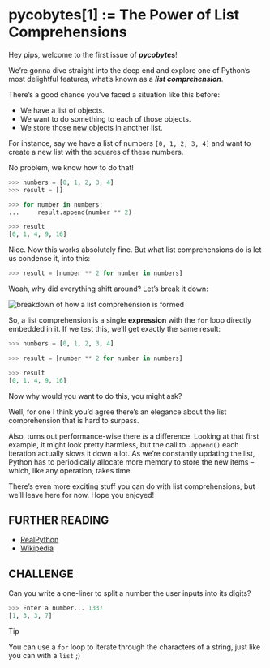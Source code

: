 # pycobytes[1] := The Power of List Comprehensions
<!-- #PYCO live!
  | index = 1
  | title = The Power of List Comprehensions
  | date = N/A
-->

Hey pips, welcome to the first issue of ***pycobytes***!

We’re gonna dive straight into the deep end and explore one of Python’s most delightful features, what’s known as a ***list comprehension***.

There’s a good chance you’ve faced a situation like this before:

* We have a list of objects.
* We want to do something to each of those objects.
* We store those new objects in another list.

For instance, say we have a list of numbers `[0, 1, 2, 3, 4]` and want to create a new list with the squares of these numbers.

No problem, we know how to do that!

```py
>>> numbers = [0, 1, 2, 3, 4]
>>> result = []

>>> for number in numbers:
...     result.append(number ** 2)

>>> result
[0, 1, 4, 9, 16]
```

Nice. Now this works absolutely fine. But what list comprehensions do is let us condense it, into this:

```py
>>> result = [number ** 2 for number in numbers]
```

Woah, why did everything shift around? Let’s break it down:

![breakdown of how a list comprehension is formed](../assets/issues/01/list-comp-shift-breakdown.png)

So, a list comprehension is a single **expression** with the `for` loop directly embedded in it. If we test this, we’ll get exactly the same result:

```py
>>> numbers = [0, 1, 2, 3, 4]

>>> result = [number ** 2 for number in numbers]

>>> result
[0, 1, 4, 9, 16]
```

Now why would you want to do this, you might ask?

Well, for one I think you’d agree there’s an elegance about the list comprehension that is hard to surpass.

Also, turns out performance-wise there *is* a difference. Looking at that first example, it might look pretty harmless, but the call to `.append()` each iteration actually slows it down a lot. As we’re constantly updating the list, Python has to periodically allocate more memory to store the new items – which, like any operation, takes time.

There’s even more exciting stuff you can do with list comprehensions, but we’ll leave here for now. Hope you enjoyed!


FURTHER READING
---------------------------------------------------------------------

* [RealPython](https://realpython.com/list-comprehension-python/)
* [Wikipedia](https://en.m.wikipedia.org/wiki/List_comprehension)


CHALLENGE
---------------------------------------------------------------------

Can you write a one-liner to split a number the user inputs into its digits?

```py
>>> Enter a number... 1337
[1, 3, 3, 7]
```

> [!TIP]
> You can use a `for` loop to iterate through the characters of a string, just like you can with a `list` ;)
